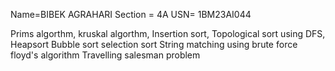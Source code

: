 Name=BIBEK AGRAHARI
Section = 4A
USN= 1BM23AI044

Prims  algorthm,
kruskal algorthm,
Insertion sort,
Topological sort using DFS,
Heapsort
Bubble sort 
selection sort
String matching using brute force
floyd's algorithm
Travelling salesman problem
